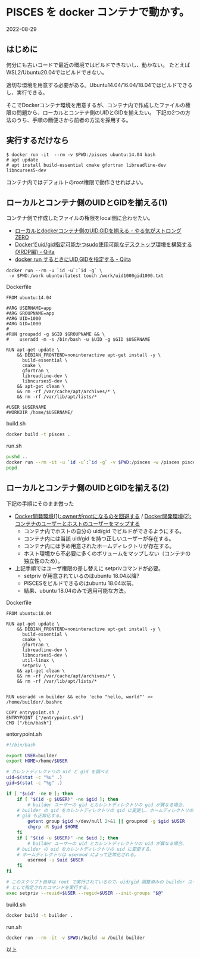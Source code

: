 # PISCES を docker コンテナで動かす。

2022-08-29

## はじめに

何分にも古いコードで最近の環境ではビルドできないし、動かない。
たとえばWSL2/Ubuntu20.04ではビルドできない。

適切な環境を用意する必要がある。Ubuntu14.04/16.04/18.04ではビルドできるし、実行できる。

そこでDockerコンテナ環境を用意するが、コンテナ内で作成したファイルの権限の問題から、ローカルとコンテナ側のUIDとGIDを揃えたい。
下記の2つの方法のうち、手順の簡便さから前者の方法を採用する。

## 実行するだけなら

```
$ docker run -it  --rm -v $PWD:/pisces ubuntu:14.04 bash
# apt update
# apt install build-essential cmake gfortran libreadline-dev libncurses5-dev
```

コンテナ内ではデフォルトのroot権限で動作させればよい。


## ローカルとコンテナ側のUIDとGIDを揃える(1)

コンテナ側で作成したファイルの権限をlocal側に合わせたい。

- [ローカルとdockerコンテナ側のUID,GIDを揃える - やる気がストロングZERO](https://yaruki-strong-zero.hatenablog.jp/entry/docker_container_uid_gid)
- [Dockerでuid/gid指定可能かつsudo使用可能なデスクトップ環境を構築する(XRDP編) - Qiita](https://qiita.com/yama07/items/b905ceff0498e52b00cb)
- [docker run するときにUID,GIDを指定する - Qiita](https://qiita.com/manabuishiirb/items/83d675afbf6b4eea90e4)

```
docker run --rm -u `id -u`:`id -g` \
 -v $PWD:/work ubuntu:latest touch /work/uid1000gid1000.txt
```

Dockerfile
```docker
FROM ubuntu:14.04

#ARG USERNAME=app
#ARG GROUPNAME=app
#ARG UID=1000
#ARG GID=1000
#
#RUN groupadd -g $GID $GROUPNAME && \
#    useradd -m -s /bin/bash -u $UID -g $GID $USERNAME

RUN apt-get update \
    && DEBIAN_FRONTEND=noninteractive apt-get install -y \
      build-essential \
      cmake \
      gfortran \
      libreadline-dev \
      libncurses5-dev \
    && apt-get clean \
    && rm -rf /var/cache/apt/archives/* \
    && rm -rf /var/lib/apt/lists/*

#USER $USERNAME
#WORKDIR /home/$USERNAME/
```

build.sh
```bash
docker build -t pisces .
```

run.sh
```bash
pushd ..
docker run --rm -it -u `id -u`:`id -g` -v $PWD:/pisces -w /pisces pisces
popd
```

## ローカルとコンテナ側のUIDとGIDを揃える(2)

下記の手順にそのまま倣った

- [Docker開発環境(1): ownerがrootになるのを回避する](https://zenn.dev/anyakichi/articles/0fb5865cc5e1e3) / [Docker開発環境(2): コンテナのユーザーとホストのユーザーをマップする](https://zenn.dev/anyakichi/articles/73765814e57cba)
  - コンテナ内でホストの自分の uid/gid でビルドができるようにする。
  - コンテナ内には当該 uid/gid を持つ正しいユーザーが存在する。
  - コンテナ内には予め用意されたホームディレクトリが存在する。
  - ホスト環境から不必要に多くのボリュームをマップしない（コンテナの独立性のため）。
- 上記手順ではユーザ権限の差し替えに setprivコマンドが必要。
  - setpriv が用意されているのはubuntu 18.04以降?
  - PISCESをビルドできるのはubuntu 18.04以前。
  - 結果、ubuntu 18.04のみで適用可能な方法。

Dockerfile
```docker
FROM ubuntu:18.04

RUN apt-get update \
    && DEBIAN_FRONTEND=noninteractive apt-get install -y \
      build-essential \
      cmake \
      gfortran \
      libreadline-dev \
      libncurses5-dev \
      util-linux \
      setpriv \
    && apt-get clean \
    && rm -rf /var/cache/apt/archives/* \
    && rm -rf /var/lib/apt/lists/*


RUN useradd -m builder && echo 'echo "hello, world"' >> /home/builder/.bashrc

COPY entrypoint.sh /
ENTRYPOINT ["/entrypoint.sh"]
CMD ["/bin/bash"]
```

entorypoint.sh
```bash
#!/bin/bash

export USER=builder
export HOME=/home/$USER

# カレントディレクトリの uid と gid を調べる
uid=$(stat -c "%u" .)
gid=$(stat -c "%g" .)

if [ "$uid" -ne 0 ]; then
    if [ "$(id -g $USER)" -ne $gid ]; then
        # builder ユーザーの gid とカレントディレクトリの gid が異なる場合、
	# builder の gid をカレントディレクトリの gid に変更し、ホームディレクトリの
	# gid も正常化する。
        getent group $gid >/dev/null 2>&1 || groupmod -g $gid $USER
        chgrp -R $gid $HOME
    fi
    if [ "$(id -u $USER)" -ne $uid ]; then
        # builder ユーザーの uid とカレントディレクトリの uid が異なる場合、
	# builder の uid をカレントディレクトリの uid に変更する。
	# ホームディレクトリは usermod によって正常化される。
        usermod -u $uid $USER
    fi
fi

# このスクリプト自体は root で実行されているので、uid/gid 調整済みの builder ユーザー
# として指定されたコマンドを実行する。
exec setpriv --reuid=$USER --regid=$USER --init-groups "$@"
```

build.sh
```bash
docker build -t builder .
```

run.sh
```bash
docker run --rm -it -v $PWD:/build -w /build builder
```

以上
